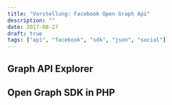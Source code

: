```yaml
---
title: "Vorstellung: Facebook Open Graph Api"
description: ""
date: 2017-08-27
draft: true
tags: ["api", "facebook", "sdk", "json", "social"]
---
```


## Graph API Explorer

## Open Graph SDK in PHP

